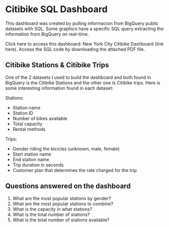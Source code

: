 # Citibike SQL Dashboard

This dashboard was created by pulling informacion from BigQuery public datasets with SQL. Some graphics have a specific SQL query extracting the information from BigQuery on real-time. 

Click here to access this dashboard: New York City Citibike Dashboard (link here). Access the SQL code by downloading the attached PDF file. 

## Citibike Stations & Citibike Trips

One of the 2 datasets I used to build the dashboard and both found in BigQuery is the Citibike Stations and the other one is Citibike trips. Here is some interesting information found in each dataset: 

Stations: 

* Station name 
* Station ID 
* Number of bikes available 
* Total capacity 
* Rental methods 

Trips: 

* Gender riding the bicicles (unknown, male, female)
* Start station name 
* End station name 
* Trip duration in seconds 
* Customer plan that determines the rate charged for the trip 


## Questions answered on the dashboard

1. What are the most popular stations by gender?
2. What are the most popular stations to combine? 
3. What is the capacity in what stations? 
4. What is the total number of stations? 
5. What is the total number of stations available?
